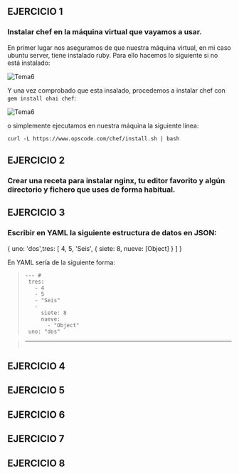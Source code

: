 ## EJERCICIO 1
### Instalar chef en la máquina virtual que vayamos a usar.
En primer lugar nos aseguramos de que nuestra máquina virtual, en mi caso ubuntu server, tiene instalado ruby. Para ello hacemos lo siguiente si no está instalado:

![Tema6](http://ubuntuone.com/03kj6twlbMFEx93l6hZBoh)


Y una vez comprobado que esta insalado, procedemos a instalar chef con `gem install ohai chef`:

![Tema6](http://ubuntuone.com/0LgmXYqd3KeqlYXXyKKBxx)

o simplemente ejecutamos en nuestra máquina la siguiente línea:

`curl -L https://www.opscode.com/chef/install.sh | bash`

## EJERCICIO 2
### Crear una receta para instalar nginx, tu editor favorito y algún directorio y fichero que uses de forma habitual.





## EJERCICIO 3
### Escribir en YAML la siguiente estructura de datos en JSON:
{ uno: &#39;dos&#39;,tres: [ 4, 5, &#39;Seis&#39;, { siete: 8, nueve: [Object] } ] }

En YAML sería de la siguiente forma:

> ```
> --- # 
>  tres:
>    - 4
>    - 5
>    - "Seis"
>    -
>      siete: 8
>      nueve:
>        - "Object"
>  uno: "dos"

> ---
> ```


## EJERCICIO 4




## EJERCICIO 5



## EJERCICIO 6



## EJERCICIO 7


## EJERCICIO 8

